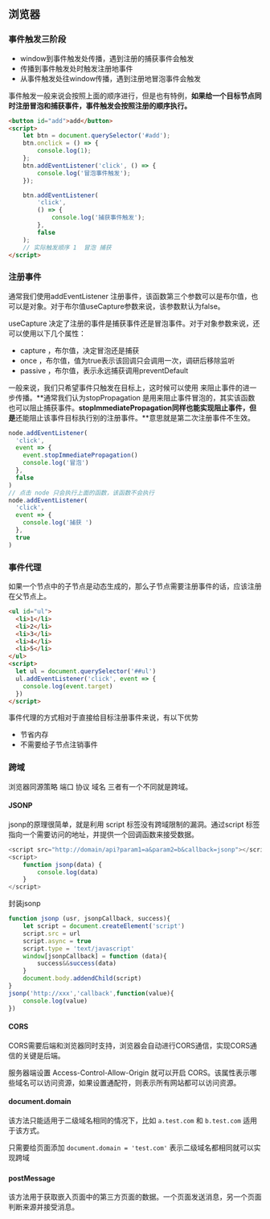 ## 浏览器

### 事件触发三阶段

- window到事件触发处传播，遇到注册的捕获事件会触发
- 传播到事件触发处时触发注册地事件
- 从事件触发处往window传播，遇到注册地冒泡事件会触发

事件触发一般来说会按照上面的顺序进行，但是也有特例，**如果给一个目标节点同时注册冒泡和捕获事件，事件触发会按照注册的顺序执行。**

```html
<button id="add">add</button>
<script>
    let btn = document.querySelector('#add');
    btn.onclick = () => {
        console.log(1);
    };
    btn.addEventListener('click', () => {
        console.log('冒泡事件触发');
    });

    btn.addEventListener(
        'click',
        () => {
            console.log('捕获事件触发');
        },
        false
    );
    // 实际触发顺序 1  冒泡 捕获
</script>
```

### 注册事件

通常我们使用addEventListener 注册事件，该函数第三个参数可以是布尔值，也可以是对象。对于布尔值useCapture参数来说，该参数默认为false。

useCapture 决定了注册的事件是捕获事件还是冒泡事件。对于对象参数来说，还可以使用以下几个属性：

- capture ，布尔值，决定冒泡还是捕获
- once ，布尔值，值为true表示该回调只会调用一次，调研后移除监听
- passive ，布尔值，表示永远捕获调用preventDefault 

一般来说，我们只希望事件只触发在目标上，这时候可以使用 来阻止事件的进一步传播。**通常我们认为stopPropagation 是用来阻止事件冒泡的，其实该函数也可以阻止捕获事件。**stopImmediatePropagation同样也能实现阻止事件，但是**还能阻止该事件目标执行别的注册事件。**意思就是第二次注册事件不生效。

```js
node.addEventListener(
  'click',
  event => {
    event.stopImmediatePropagation()
    console.log('冒泡')
  },
  false
)
// 点击 node 只会执行上面的函数，该函数不会执行
node.addEventListener(
  'click',
  event => {
    console.log('捕获 ')
  },
  true
)
```

### 事件代理

如果一个节点中的子节点是动态生成的，那么子节点需要注册事件的话，应该注册在父节点上。

```html
<ul id="ul">
  <li>1</li>
  <li>2</li>
  <li>3</li>
  <li>4</li>
  <li>5</li>
</ul>
<script>
  let ul = document.querySelector('##ul')
  ul.addEventListener('click', event => {
    console.log(event.target)
  })
</script>
```

事件代理的方式相对于直接给目标注册事件来说，有以下优势

- 节省内存
- 不需要给子节点注销事件

### 跨域

浏览器同源策略 端口 协议 域名 三者有一个不同就是跨域。



#### JSONP

jsonp的原理很简单，就是利用 script 标签没有跨域限制的漏洞。通过script 标签指向一个需要访问的地址，并提供一个回调函数来接受数据。

```js
<script src="http://domain/api?param1=a&param2=b&callback=jsonp"></script>
<script>
    function jsonp(data) {
    	console.log(data)
	}
</script>
```

封装jsonp

```js
function jsonp (usr, jsonpCallback, success){
    let script = document.createElement('script')
    script.src = url
    script.async = true
    script.type = 'text/javascript'
    window[jsonpCallback] = function (data){
        success&&success(data)
    }
    document.body.addendChild(script)
}
jsonp('http://xxx','callback',function(value){
    console.log(value)
})

```



#### CORS

CORS需要后端和浏览器同时支持，浏览器会自动进行CORS通信，实现CORS通信的关键是后端。

服务器端设置 Access-Control-Allow-Origin 就可以开启 CORS。该属性表示哪些域名可以访问资源，如果设置通配符，则表示所有网站都可以访问资源。



#### document.domain

该方法只能适用于二级域名相同的情况下，比如 `a.test.com` 和 `b.test.com` 适用于该方式。

只需要给页面添加 `document.domain = 'test.com'` 表示二级域名都相同就可以实现跨域

### 

#### postMessage

该方法用于获取嵌入页面中的第三方页面的数据。一个页面发送消息，另一个页面判断来源并接受消息。





